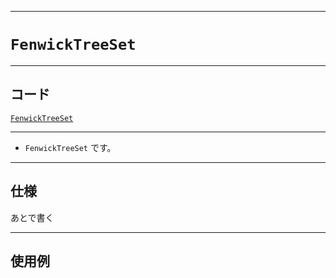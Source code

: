 _____

# `FenwickTreeSet`

_____

## コード

[`FenwickTreeSet`](https://github.com/titan-23/Library_py/blob/main/DataStructures/Set/FenwickTreeSet.py)
<!-- code=https://github.com/titan-23/Library_py/blob/main/DataStructures\Set\FenwickTreeSet.py -->

_____

- `FenwickTreeSet` です。

_____

## 仕様

あとで書く

_____

## 使用例

```python
```


